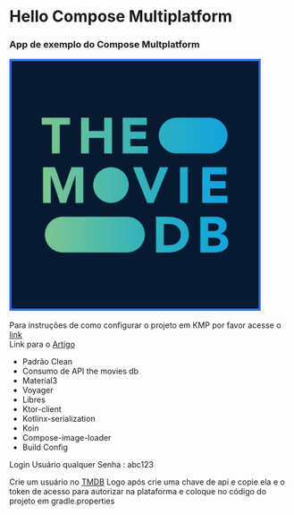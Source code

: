 

# Hello Compose Multiplatform

### App de exemplo do Compose Multplatform
![Splash](img/logo.png)

Para instruções de como configurar o projeto em KMP por favor acesse o [link](https://medium.com/@joaomarcelo-ms/kotlin-multiplataform-compartilhando-c%C3%B3digo-entre-android-e-ios-87c809e34220)
</br>
Link para o [Artigo](https://joaomarcelo-ms.medium.com/hello-compose-multiplatform-15b91f0035dd)

- Padrão Clean
- Consumo de API the movies db
- Material3
- Voyager
- Libres
- Ktor-client
- Kotlinx-serialization
- Koin
- Compose-image-loader
- Build Config

Login
Usuário qualquer
Senha : abc123


Crie um usuário no [TMDB](https://developer.themoviedb.org/reference/movie-popular-list)
Logo após crie uma chave de api e copie ela e o token de acesso para autorizar na plataforma e coloque no código do projeto em gradle.properties

